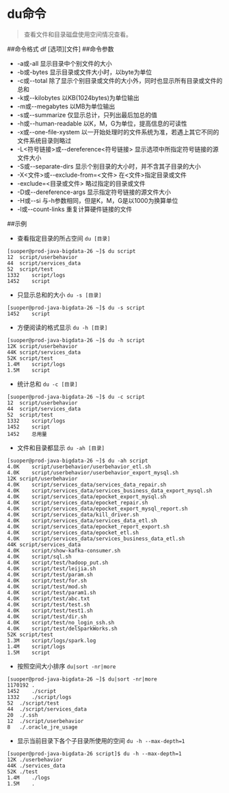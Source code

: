 # du命令
> 查看文件和目录磁盘使用空间情况查看。

##命令格式
df [选项][文件]
##命令参数
* -a或-all 显示目录中个别文件的大小
* -b或-bytes 显示目录或文件大小时，以byte为单位
* -c或--total 除了显示个别目录或文件的大小外，同时也显示所有目录或文件的总和
* -k或--kilobytes 以KB(1024bytes)为单位输出
* -m或--megabytes 以MB为单位输出
* -s或--summarize 仅显示总计，只列出最后加总的值
* -h或--human-readable 以K，M，G为单位，提高信息的可读性
* -x或--one-file-xystem 以一开始处理时的文件系统为准，若遇上其它不同的文件系统目录则略过
* -L<符号链接>或--dereference<符号链接> 显示选项中所指定符号链接的源文件大小
* -S或--separate-dirs 显示个别目录的大小时，并不含其子目录的大小
* -X<文件>或--exclude-from=<文件> 在<文件>指定目录或文件
* -exclude=<目录或文件> 略过指定的目录或文件
* -D或--dereference-args 显示指定符号链接的源文件大小
* -H或--si 与-h参数相同，但是K，M，G是以1000为换算单位
* -l或--count-links 重复计算硬件链接的文件

##示例
* 查看指定目录的所占空间 `du [目录]`

```
[suoper@prod-java-bigdata-26 ~]$ du script
12	script/userbehavior
44	script/services_data
52	script/test
1332	script/logs
1452	script
```

* 只显示总和的大小 `du -s [目录]`

```
[suoper@prod-java-bigdata-26 ~]$ du -s script
1452	script
```

* 方便阅读的格式显示 `du -h [目录]`

```
[suoper@prod-java-bigdata-26 ~]$ du -h script
12K	script/userbehavior
44K	script/services_data
52K	script/test
1.4M	script/logs
1.5M	script
```

* 统计总和 `du -c [目录]`

```
[suoper@prod-java-bigdata-26 ~]$ du -c script
12	script/userbehavior
44	script/services_data
52	script/test
1332	script/logs
1452	script
1452	总用量
```

*  文件和目录都显示 `du -ah [目录]`

```
[suoper@prod-java-bigdata-26 ~]$ du -ah script
4.0K	script/userbehavior/userbehavior_etl.sh
4.0K	script/userbehavior/userbehavior_export_mysql.sh
12K	script/userbehavior
4.0K	script/services_data/services_data_repair.sh
4.0K	script/services_data/services_business_data_export_mysql.sh
4.0K	script/services_data/epocket_export_mysql.sh
4.0K	script/services_data/epocket_repair.sh
4.0K	script/services_data/epocket_export_mysql_report.sh
4.0K	script/services_data/kill_driver.sh
4.0K	script/services_data/services_data_etl.sh
4.0K	script/services_data/epocket_report_export.sh
4.0K	script/services_data/epocket_etl.sh
4.0K	script/services_data/services_business_data_etl.sh
44K	script/services_data
4.0K	script/show-kafka-consumer.sh
4.0K	script/sql.sh
4.0K	script/test/hadoop_put.sh
4.0K	script/test/leijia.sh
4.0K	script/test/param.sh
4.0K	script/test/for.sh
4.0K	script/test/mod.sh
4.0K	script/test/param1.sh
4.0K	script/test/abc.txt
4.0K	script/test/test.sh
4.0K	script/test/test1.sh
4.0K	script/test/dir.sh
4.0K	script/test/no_login_ssh.sh
4.0K	script/test/delSparkWorks.sh
52K	script/test
1.3M	script/logs/spark.log
1.4M	script/logs
1.5M	script
```

* 按照空间大小排序 `du|sort -nr|more`

```
[suoper@prod-java-bigdata-26 ~]$ du|sort -nr|more
1170192	.
1452	./script
1332	./script/logs
52	./script/test
44	./script/services_data
20	./.ssh
12	./script/userbehavior
8	./.oracle_jre_usage
```

* 显示当前目录下各个子目录所使用的空间 `du -h --max-depth=1`

```
[suoper@prod-java-bigdata-26 script]$ du -h --max-depth=1
12K	./userbehavior
44K	./services_data
52K	./test
1.4M	./logs
1.5M	.
```

